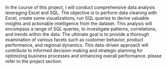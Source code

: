 In the course of this project, I will conduct comprehensive data analysis leveraging Excel and SQL. 
The objective is to perform data cleaning with Excel, create some visualizations, run SQL queries to derive valuable insights and actionable intelligence from the dataset. 
This analysis will encompass a range of SQL queries, to investigate patterns, correlations, and trends within the data. 
The ultimate goal is to provide a thorough examination of various facets such as customer behavior, product performance, and regional dynamics. 
This data-driven approach will contribute to informed decision-making and strategic planning for optimizing business processes and enhancing overall performance.
please refer to the project section.
